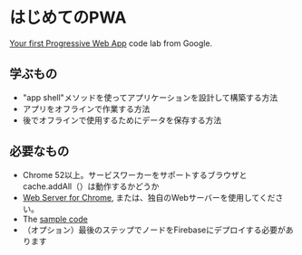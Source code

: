 # はじめてのPWA

[Your first Progressive Web App](https://codelabs.developers.google.com/codelabs/your-first-pwapp/)
code lab from Google.

## 学ぶもの
* "app shell"メソッドを使ってアプリケーションを設計して構築する方法
* アプリをオフラインで作業する方法
* 後でオフラインで使用するためにデータを保存する方法

## 必要なもの
* Chrome 52以上。サービスワーカーをサポートするブラウザとcache.addAll（）は動作するかどうか
* [Web Server for Chrome](https://chrome.google.com/webstore/detail/web-server-for-chrome/ofhbbkphhbklhfoeikjpcbhemlocgigb), または、独自のWebサーバーを使用してください。
* The [sample code](https://github.com/googlecodelabs/your-first-pwapp/archive/master.zip)
* （オプション）最後のステップでノードをFirebaseにデプロイする必要があります
